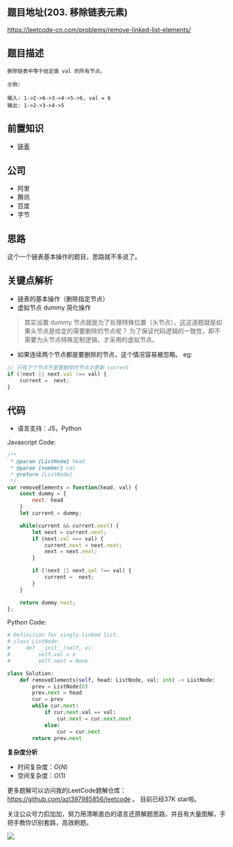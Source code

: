 ## 题目地址(203. 移除链表元素)
https://leetcode-cn.com/problems/remove-linked-list-elements/

## 题目描述
```
删除链表中等于给定值 val 的所有节点。

示例:

输入: 1->2->6->3->4->5->6, val = 6
输出: 1->2->3->4->5

```

## 前置知识

- [链表](https://github.com/azl397985856/leetcode/blob/master/thinkings/basic-data-structure.md)
  
## 公司

- 阿里
- 腾讯
- 百度
- 字节

## 思路
这个一个链表基本操作的题目，思路就不多说了。
## 关键点解析

- 链表的基本操作（删除指定节点）
- 虚拟节点 dummy 简化操作

> 其实设置 dummy 节点就是为了处理特殊位置（头节点），这这道题就是如果头节点是给定的需要删除的节点呢？
为了保证代码逻辑的一致性，即不需要为头节点特殊定制逻辑，才采用的虚拟节点。

- 如果连续两个节点都是要删除的节点，这个情况容易被忽略。
eg:

```js
// 只有下个节点不是要删除的节点才更新 current
if (!next || next.val !== val) {
    current =  next;
}

```

## 代码

* 语言支持：JS，Python

Javascript Code:

```js
/**
 * @param {ListNode} head
 * @param {number} val
 * @return {ListNode}
 */
var removeElements = function(head, val) {
    const dummy = {
        next: head
    }
    let current = dummy;

    while(current && current.next) {
        let next = current.next;
        if (next.val === val) {
            current.next = next.next;
            next = next.next;
        }

        if (!next || next.val !== val) {
            current =  next;
        }
    }

    return dummy.next;
};
```

Python Code:

```python
# Definition for singly-linked list.
# class ListNode:
#     def __init__(self, x):
#         self.val = x
#         self.next = None

class Solution:
    def removeElements(self, head: ListNode, val: int) -> ListNode:
        prev = ListNode(0)
        prev.next = head
        cur = prev
        while cur.next:
            if cur.next.val == val:
                cur.next = cur.next.next
            else:
                cur = cur.next
        return prev.next
```

**复杂度分析**
- 时间复杂度：$O(N)$
- 空间复杂度：$O(1)$

更多题解可以访问我的LeetCode题解仓库：https://github.com/azl397985856/leetcode  。 目前已经37K star啦。

关注公众号力扣加加，努力用清晰直白的语言还原解题思路，并且有大量图解，手把手教你识别套路，高效刷题。


![](https://tva1.sinaimg.cn/large/007S8ZIlly1gfcuzagjalj30p00dwabs.jpg)

